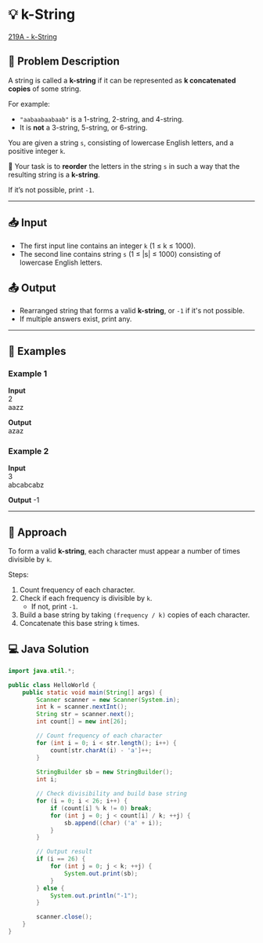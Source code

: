 # 💡 k-String

[219A - k-String](https://codeforces.com/problemset/problem/219/A)

## 📝 Problem Description

A string is called a **k-string** if it can be represented as **k concatenated copies** of some string.

For example:
- `"aabaabaabaab"` is a 1-string, 2-string, and 4-string.
- It is **not** a 3-string, 5-string, or 6-string.

You are given a string `s`, consisting of lowercase English letters, and a positive integer `k`.

🔧 Your task is to **reorder** the letters in the string `s` in such a way that the resulting string is a **k-string**.

If it’s not possible, print `-1`.

---

## 📥 Input

- The first input line contains an integer `k` (1 ≤ k ≤ 1000).
- The second line contains string `s` (1 ≤ |s| ≤ 1000) consisting of lowercase English letters.


## 📤 Output

- Rearranged string that forms a valid **k-string**, or `-1` if it's not possible.
- If multiple answers exist, print any.

---

## 🧪 Examples

### Example 1

**Input**  
2  
aazz  


**Output**  
azaz

### Example 2

**Input**  
3  
abcabcabz  

**Output**
-1

---

## 🚀 Approach

To form a valid **k-string**, each character must appear a number of times divisible by `k`.

Steps:
1. Count frequency of each character.
2. Check if each frequency is divisible by `k`.
   - If not, print `-1`.
3. Build a base string by taking `(frequency / k)` copies of each character.
4. Concatenate this base string `k` times.


## 💻 Java Solution

```java
import java.util.*;

public class HelloWorld {
    public static void main(String[] args) {
        Scanner scanner = new Scanner(System.in);
        int k = scanner.nextInt();
        String str = scanner.next();
        int count[] = new int[26];

        // Count frequency of each character
        for (int i = 0; i < str.length(); i++) {
            count[str.charAt(i) - 'a']++;
        }
        
        StringBuilder sb = new StringBuilder();
        int i;

        // Check divisibility and build base string
        for (i = 0; i < 26; i++) {
            if (count[i] % k != 0) break;
            for (int j = 0; j < count[i] / k; ++j) {
                sb.append((char) ('a' + i));
            }
        }

        // Output result
        if (i == 26) {
            for (int j = 0; j < k; ++j) {
                System.out.print(sb);
            }
        } else {
            System.out.println("-1");
        }

        scanner.close();
    }
}
